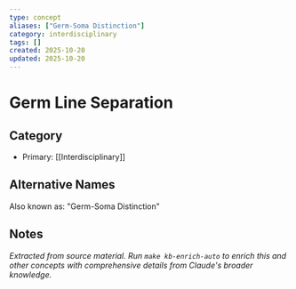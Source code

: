```yaml
---
type: concept
aliases: ["Germ-Soma Distinction"]
category: interdisciplinary
tags: []
created: 2025-10-20
updated: 2025-10-20
---
```


# Germ Line Separation

## Category

- Primary: [[Interdisciplinary]]

## Alternative Names

Also known as: "Germ-Soma Distinction"

## Notes

*Extracted from source material. Run `make kb-enrich-auto` to enrich this and other concepts with comprehensive details from Claude's broader knowledge.*
